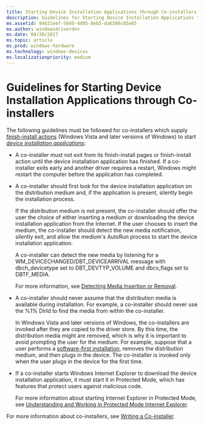 ```yaml
---
title: Starting Device Installation Applications through Co-installers
description: Guidelines for Starting Device Installation Applications through Co-installers
ms.assetid: 94b21eef-5660-4d05-8eb5-da6589c85e65
ms.author: windowsdriverdev
ms.date: 04/20/2017
ms.topic: article
ms.prod: windows-hardware
ms.technology: windows-devices
ms.localizationpriority: medium
---
```


# Guidelines for Starting Device Installation Applications through Co-installers


The following guidelines must be followed for co-installers which supply [finish-install actions](finish-install-actions--windows-vista-and-later-.md) (Windows Vista and later versions of Windows) to start [*device installation applications*](https://msdn.microsoft.com/library/windows/hardware/ff556277#wdkgloss-device-installation-application):

-   A co-installer must not exit from its finish-install pages or finish-install action until the device installation application has finished. If a co-installer exits early and another driver requires a restart, Windows might restart the computer before the application has completed.

-   A co-installer should first look for the device installation application on the distribution medium and, if the application is present, silently begin the installation process.

    If the distribution medium is not present, the co-installer should offer the user the choice of either inserting a medium or downloading the device installation application from the Internet. If the user chooses to insert the medium, the co-installer should detect the new media notification, silently exit, and allow the medium's AutoRun process to start the device installation application.

    A co-installer can detect the new media by listening for a WM_DEVICECHANGED/DBT_DEVICEARRIVAL message with dbch_devicetype set to DBT_DEVTYP_VOLUME and dbcv_flags set to DBTF_MEDIA.

    For more information, see [Detecting Media Insertion or Removal](http://go.microsoft.com/fwlink/p/?linkid=161958).

-   A co-installer should never assume that the distribution media is available during installation. For example, a co-installer should never use the %1% DirId to find the media from within the co-installer.

    In Windows Vista and later versions of Windows, the co-installers are invoked after they are copied to the driver store. By this time, the distribution media might are removed, which is why it is important to avoid prompting the user for the medium. For example, suppose that a user performs a [software-first installation](software-first-installation.md), removes the distribution medium, and then plugs in the device. The co-installer is invoked only when the user plugs in the device for the first time.

-   If a co-installer starts Windows Internet Explorer to download the device installation application, it must start it in Protected Mode, which has features that protect users against malicious code.

    For more information about starting Internet Explorer in Protected Mode, see [Understanding and Working in Protected Mode Internet Explorer](http://go.microsoft.com/fwlink/p/?linkid=133163).

For more information about co-installers, see [Writing a Co-installer](writing-a-co-installer.md).

 

 





